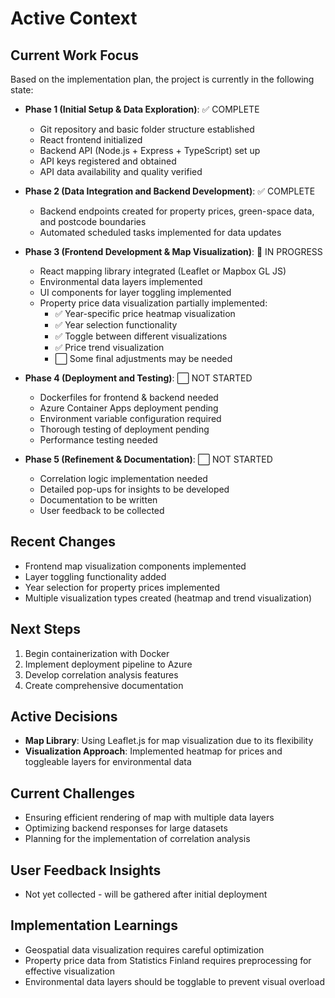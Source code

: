# Active Context

## Current Work Focus

Based on the implementation plan, the project is currently in the following state:

- **Phase 1 (Initial Setup & Data Exploration)**: ✅ COMPLETE
  - Git repository and basic folder structure established
  - React frontend initialized
  - Backend API (Node.js + Express + TypeScript) set up
  - API keys registered and obtained
  - API data availability and quality verified

- **Phase 2 (Data Integration and Backend Development)**: ✅ COMPLETE
  - Backend endpoints created for property prices, green-space data, and postcode boundaries
  - Automated scheduled tasks implemented for data updates

- **Phase 3 (Frontend Development & Map Visualization)**: 🔄 IN PROGRESS
  - React mapping library integrated (Leaflet or Mapbox GL JS)
  - Environmental data layers implemented
  - UI components for layer toggling implemented
  - Property price data visualization partially implemented:
    - ✅ Year-specific price heatmap visualization
    - ✅ Year selection functionality
    - ✅ Toggle between different visualizations
    - ✅ Price trend visualization
    - ⬜ Some final adjustments may be needed

- **Phase 4 (Deployment and Testing)**: ⬜ NOT STARTED
  - Dockerfiles for frontend & backend needed
  - Azure Container Apps deployment pending
  - Environment variable configuration required
  - Thorough testing of deployment pending
  - Performance testing needed

- **Phase 5 (Refinement & Documentation)**: ⬜ NOT STARTED
  - Correlation logic implementation needed
  - Detailed pop-ups for insights to be developed
  - Documentation to be written
  - User feedback to be collected

## Recent Changes

- Frontend map visualization components implemented
- Layer toggling functionality added
- Year selection for property prices implemented
- Multiple visualization types created (heatmap and trend visualization)

## Next Steps

1. Begin containerization with Docker
2. Implement deployment pipeline to Azure
3. Develop correlation analysis features
4. Create comprehensive documentation

## Active Decisions

- **Map Library**: Using Leaflet.js for map visualization due to its flexibility
- **Visualization Approach**: Implemented heatmap for prices and toggleable layers for environmental data

## Current Challenges

- Ensuring efficient rendering of map with multiple data layers
- Optimizing backend responses for large datasets
- Planning for the implementation of correlation analysis

## User Feedback Insights

- Not yet collected - will be gathered after initial deployment

## Implementation Learnings

- Geospatial data visualization requires careful optimization
- Property price data from Statistics Finland requires preprocessing for effective visualization
- Environmental data layers should be togglable to prevent visual overload 
